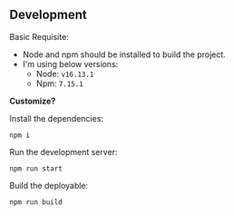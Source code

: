 
## Development

Basic Requisite:

- Node and npm should be installed to build the project.
- I'm using below versions:
  - Node: `v16.13.1`
  - Npm: `7.15.1`

**Customize?**

Install the dependencies:

`npm i`

Run the development server:

`npm run start`

Build the deployable:

`npm run build`
